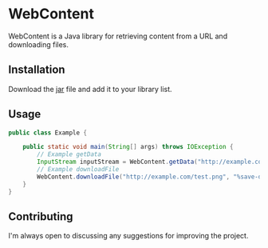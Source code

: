 # WebContent

WebContent is a Java library for retrieving content from a URL and downloading files.

## Installation

Download the [jar](https://github.com/Sanya056756/webcontent/releases) file and add it to your library list.

## Usage

```java
public class Example {

    public static void main(String[] args) throws IOException {
        // Example getData
        InputStream inputStream = WebContent.getData("http://example.com/post.php", Map.of("%header-key%", "%header-value%"), Map.of("%post-key%", "%post-value%"));
        // Example downloadFile
        WebContent.downloadFile("http://example.com/test.png", "%save-dir%", "%save-name%"); // Or use other downloadFile methods
    }
}
```

## Contributing

I'm always open to discussing any suggestions for improving the project.